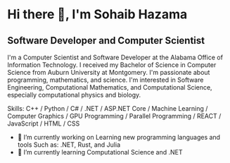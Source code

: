 

# Hi there 👋, I'm Sohaib Hazama
## Software Developer and Computer Scientist
I'm a Computer Scientist and Software Developer at the Alabama Office of Information Technology. I received my Bachelor of Science in Computer Science from Auburn University at Montgomery. I'm passionate about programming, mathematics, and science. I'm interested in Software Engineering, Computational Mathematics, and Computational Science, especially computational physics and biology.

Skills: C++ / Python / C# / .NET / ASP.NET Core / Machine Learning / Computer Graphics / GPU Programming / Parallel Programming / REACT / JavaScript / HTML / CSS

- 🔭 I’m currently working on Learning new programming languages and tools Such as: .NET, Rust, and Julia
- 🌱 I’m currently learning Computational Science and .NET
